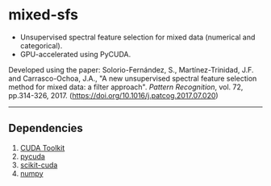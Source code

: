 # mixed-sfs

- Unsupervised spectral feature selection for mixed data (numerical and categorical). 
- GPU-accelerated using PyCUDA. 

Developed using the paper: Solorio-Fernández, S., Martínez-Trinidad, J.F. and Carrasco-Ochoa, J.A., "A new unsupervised spectral feature selection method for mixed data: a filter approach". _Pattern Recognition_, vol. 72, pp.314-326, 2017. (https://doi.org/10.1016/j.patcog.2017.07.020)

---

## Dependencies

1. [CUDA Toolkit](https://developer.nvidia.com/cuda-downloads)
2. [pycuda](https://pypi.org/project/pycuda/)
3. [scikit-cuda](https://pypi.org/project/scikit-cuda/)
4. [numpy](https://numpy.org/)
